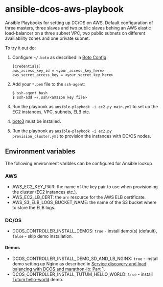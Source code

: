 # ansible-dcos-aws-playbook
Ansible Playbooks for setting up DC/OS on AWS. Default configuration of three masters, three slaves and two public slaves behing an AWS elastic load-balancer on a three subnet VPC, two public subnets on different availiability zones and one private subnet.

To try it out do:

1. Configure `~/.boto` as described in [Boto Config](http://boto.readthedocs.org/en/latest/boto_config_tut.html):

   ```
   [Credentials]
   aws_access_key_id = <your_access_key_here>
   aws_secret_access_key = <your_secret_key_here>
   ```
1. Add your `*.pem` file to the `ssh-agent`:

   ```
   $ ssh-agent bash 
   $ ssh-add ~/.ssh/<amazon key file> 
   ```
1. Run the playbook as `ansible-playbook -i ec2.py main.yml` to set up the EC2 instances, VPC, subnets, ELB etc.
  1. [boto3](https://pypi.python.org/pypi/boto3) must be installed.
1. Run the playbook as `ansible-playbook -i ec2.py provision_cluster.yml` to provision the instances with DC/OS nodes.

## Environment variables
The following environment varibles can be configured for Ansible lookup

### AWS
* AWS_EC2_KEY_PAIR: the name of the key pair to use when provisioning the cluster (EC2 instances etc.).
* AWS_EC2_LB_CERT: the `arn` resource for the AWS ELB certificate.
* AWS_S3_ELB_LOGS_BUCKET_NAME: the name of the S3 bucket where to store the ELB logs.

### DC/OS
* DCOS_CONTROLLER_INSTALL_DEMOS: `true` - install demo(s) (default), `false` - skip demo installation.

#### Demos
* DCOS_CONTROLLER_INSTALL_DEMO_SD_AND_LB_NGINX: `true` - install demo setting up Nginx as described in [Service discovery and load balancing with DCOS and marathon-lb: Part 1](https://mesosphere.com/blog/2015/12/04/dcos-marathon-lb/).
* DCOS_CONTROLLER_INSTALL_TUTUM_HELLO_WORLD: `true` - install [Tutum hello-world](https://github.com/tutumcloud/hello-world) demo.

